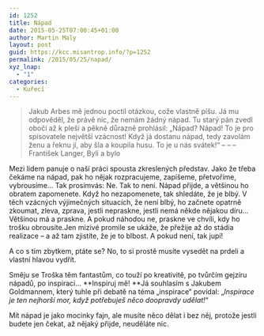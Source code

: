 ```yaml
---
id: 1252
title: Nápad
date: 2015-05-25T07:00:45+01:00
author: Martin Maly
layout: post
guid: https://kcc.misantrop.info/?p=1252
permalink: /2015/05/25/napad/
xyz_lnap:
  - "1"
categories:
  - Kuřecí
---
```

> Jakub Arbes mě jednou poctil otázkou, cože vlastně píšu. Já mu odpověděl, že právě nic, že nemám žádný nápad. Tu starý pán zvedl obočí až k pleši a pěkně důrazně prohlásil: &#8222;Nápad? Nápad! To je pro spisovatele největší vzácnost! Když já dostanu nápad, tedy zavolám ženu a řeknu jí, aby šla a koupila husu. To je u nás svátek!&#8220; &#8211; &#8211; &#8211; František Langer, Byli a bylo

Mezi lidem panuje o naší práci spousta zkreslených představ. Jako že třeba čekáme na nápad, pak ho nějak rozpracujeme, zapíšeme, přetvoříme, vybrousíme&#8230; Tak prosímvás: Ne. Tak to není. Nápad přijde, a většinou ho obratem zapomenete. Když ho nezapomenete, tak shledáte, že je blbý. V těch vzácných výjimečných situacích, že není blbý, ho začnete opatrně zkoumat, zleva, zprava, jestli nepraskne, jestli nemá někde nějakou díru&#8230; Většinou má a praskne. A pokud náhodou ne, praskne ve chvíli, kdy ho trošku obrousíte.Jen mizivé promile se ukáže, že přežije až do stádia realizace &#8211; a až tam zjistíte, že je to blbost. A pokud není, tak jupí!

A co s tím zbytkem, ptáte se? No, to si prostě musíte vysedět na prdeli a vlastní hlavou vydřít.

Směju se Troška těm fantastům, co touží po kreativitě, po tvůrčím gejzíru nápadů, po inspiraci&#8230; **Inspiruj mě! **Já souhlasím s Jakubem Goldmannem, který tuhle při debatě na téma &#8222;inspirace&#8220; povídal: &#8222;_Inspirace je ten nejhorší mor, když potřebuješ něco doopravdy udělat!_&#8220;

Mít nápad je jako mocinky fajn, ale musíte něco dělat i bez něj, protože jestli budete jen čekat, až nějaký přijde, neuděláte nic.